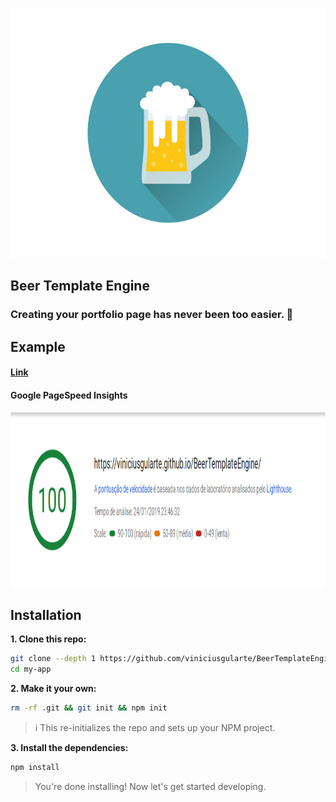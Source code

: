 <p align="center">
  <img witdth="400" height="400" src="beericon.png"/>
</p>

## Beer Template Engine

### Creating your portfolio page has never been too easier. :beers:

##  Example

#### [Link](https://viniciusgularte.github.io/BeerTemplateEngine/)

#### Google PageSpeed Insights
<p align="center">
  <img witdth="400" height="280" src="google.png"/>
</p>

## Installation

**1. Clone this repo:**

```sh
git clone --depth 1 https://github.com/viniciusgularte/BeerTemplateEngine  my-app
cd my-app
```


**2. Make it your own:**

```sh
rm -rf .git && git init && npm init
```

> :information_source: This re-initializes the repo and sets up your NPM project.


**3. Install the dependencies:**

```sh
npm install
```

> You're done installing! Now let's get started developing.

